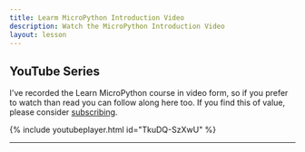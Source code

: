 ```yaml
---
title: Learm MicroPython Introduction Video
description: Watch the MicroPython Introduction Video
layout: lesson
---
```


## YouTube Series
I've recorded the Learn MicroPython course in video form, so if you prefer to watch than read you can follow along here too. If you find this of value, please consider [subscribing](https://www.youtube.com/c/kevinmacleer28).

{% include youtubeplayer.html id="TkuDQ-SzXwU" %}

---
